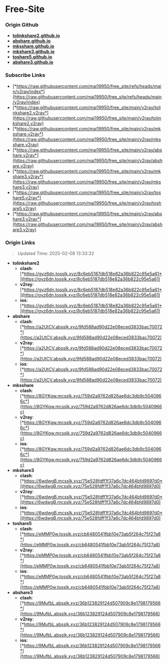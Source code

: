 # Free-Site

### Origin Github

- [**tolinkshare2.github.io**](https://github.com/tolinkshare2/tolinkshare2.github.io)
- [**abshare.github.io**](https://github.com/abshare/abshare.github.io)
- [**mksshare.github.io**](https://github.com/mksshare/mksshare.github.io)
- [**mkshare3.github.io**](https://github.com/mkshare3/mkshare3.github.io)
- [**toshare5.github.io**](https://github.com/toshare5/toshare5.github.io)
- [**abshare3.github.io**](https://github.com/abshare3/abshare3.github.io)

### Subscribe Links

- [*https://raw.githubusercontent.com/mai19950/free_site/refs/heads/main/v2ray/index*](https://raw.githubusercontent.com/mai19950/free_site/refs/heads/main/v2ray/index)
- [*https://raw.githubusercontent.com/mai19950/free_site/main/v2ray/tolinkshare2.v2ray*](https://raw.githubusercontent.com/mai19950/free_site/main/v2ray/tolinkshare2.v2ray)
- [*https://raw.githubusercontent.com/mai19950/free_site/main/v2ray/mksshare.v2ray*](https://raw.githubusercontent.com/mai19950/free_site/main/v2ray/mksshare.v2ray)
- [*https://raw.githubusercontent.com/mai19950/free_site/main/v2ray/abshare.v2ray*](https://raw.githubusercontent.com/mai19950/free_site/main/v2ray/abshare.v2ray)
- [*https://raw.githubusercontent.com/mai19950/free_site/main/v2ray/mkshare3.v2ray*](https://raw.githubusercontent.com/mai19950/free_site/main/v2ray/mkshare3.v2ray)
- [*https://raw.githubusercontent.com/mai19950/free_site/main/v2ray/toshare5.v2ray*](https://raw.githubusercontent.com/mai19950/free_site/main/v2ray/toshare5.v2ray)
- [*https://raw.githubusercontent.com/mai19950/free_site/main/v2ray/abshare3.v2ray*](https://raw.githubusercontent.com/mai19950/free_site/main/v2ray/abshare3.v2ray)

### Origin Links

> Updated Time: 2025-02-08 13:33:32

- **tolinkshare2**
  - **clash**: [*https://gvz6dn.tosslk.xyz/8c6eb5187db518e82a36b822c95e5a61*](https://gvz6dn.tosslk.xyz/8c6eb5187db518e82a36b822c95e5a61)
  - **v2ray**: [*https://gvz6dn.tosslk.xyz/8c6eb5187db518e82a36b822c95e5a61*](https://gvz6dn.tosslk.xyz/8c6eb5187db518e82a36b822c95e5a61)
  - **ios**: [*https://gvz6dn.tosslk.xyz/8c6eb5187db518e82a36b822c95e5a61*](https://gvz6dn.tosslk.xyz/8c6eb5187db518e82a36b822c95e5a61)
- **abshare**
  - **clash**: [*https://a2UtCV.absslk.xyz/9fd588ad90d22e08eced3833bac70072*](https://a2UtCV.absslk.xyz/9fd588ad90d22e08eced3833bac70072)
  - **v2ray**: [*https://a2UtCV.absslk.xyz/9fd588ad90d22e08eced3833bac70072*](https://a2UtCV.absslk.xyz/9fd588ad90d22e08eced3833bac70072)
  - **ios**: [*https://a2UtCV.absslk.xyz/9fd588ad90d22e08eced3833bac70072*](https://a2UtCV.absslk.xyz/9fd588ad90d22e08eced3833bac70072)
- **mksshare**
  - **clash**: [*https://8GYKgw.mcsslk.xyz/759d2a9762d826ae6dc3db9c5040966c*](https://8GYKgw.mcsslk.xyz/759d2a9762d826ae6dc3db9c5040966c)
  - **v2ray**: [*https://8GYKgw.mcsslk.xyz/759d2a9762d826ae6dc3db9c5040966c*](https://8GYKgw.mcsslk.xyz/759d2a9762d826ae6dc3db9c5040966c)
  - **ios**: [*https://8GYKgw.mcsslk.xyz/759d2a9762d826ae6dc3db9c5040966c*](https://8GYKgw.mcsslk.xyz/759d2a9762d826ae6dc3db9c5040966c)
- **mkshare3**
  - **clash**: [*https://6wdwgB.mcsslk.xyz/75e528fdff1f37a6c7dc464bfd9897d0*](https://6wdwgB.mcsslk.xyz/75e528fdff1f37a6c7dc464bfd9897d0)
  - **v2ray**: [*https://6wdwgB.mcsslk.xyz/75e528fdff1f37a6c7dc464bfd9897d0*](https://6wdwgB.mcsslk.xyz/75e528fdff1f37a6c7dc464bfd9897d0)
  - **ios**: [*https://6wdwgB.mcsslk.xyz/75e528fdff1f37a6c7dc464bfd9897d0*](https://6wdwgB.mcsslk.xyz/75e528fdff1f37a6c7dc464bfd9897d0)
- **toshare5**
  - **clash**: [*https://eMMP0w.tosslk.xyz/cb6480541fbb10e73ab5f264c75f27a8*](https://eMMP0w.tosslk.xyz/cb6480541fbb10e73ab5f264c75f27a8)
  - **v2ray**: [*https://eMMP0w.tosslk.xyz/cb6480541fbb10e73ab5f264c75f27a8*](https://eMMP0w.tosslk.xyz/cb6480541fbb10e73ab5f264c75f27a8)
  - **ios**: [*https://eMMP0w.tosslk.xyz/cb6480541fbb10e73ab5f264c75f27a8*](https://eMMP0w.tosslk.xyz/cb6480541fbb10e73ab5f264c75f27a8)
- **abshare3**
  - **clash**: [*https://9MufbL.absslk.xyz/36b123829124d507909c8e1798179566*](https://9MufbL.absslk.xyz/36b123829124d507909c8e1798179566)
  - **v2ray**: [*https://9MufbL.absslk.xyz/36b123829124d507909c8e1798179566*](https://9MufbL.absslk.xyz/36b123829124d507909c8e1798179566)
  - **ios**: [*https://9MufbL.absslk.xyz/36b123829124d507909c8e1798179566*](https://9MufbL.absslk.xyz/36b123829124d507909c8e1798179566)

